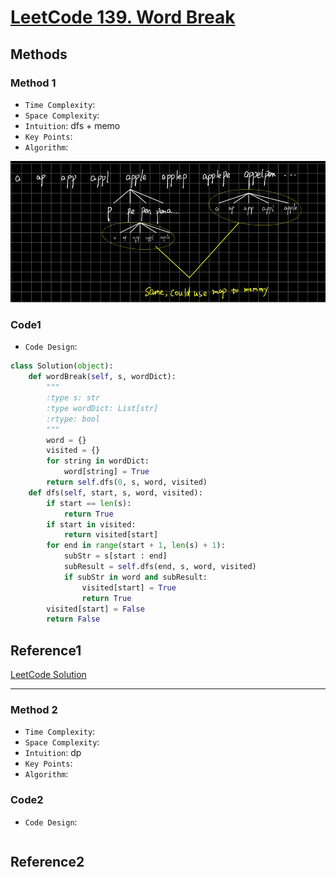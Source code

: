 # [LeetCode 139. Word Break](https://leetcode.cn/problems/word-break/description/)

## Methods

### Method 1

* `Time Complexity`:
* `Space Complexity`:
* `Intuition`: dfs + memo
* `Key Points`:
* `Algorithm`:

![142](/Image/142.png)

### Code1

* `Code Design`:

```python
class Solution(object):
    def wordBreak(self, s, wordDict):
        """
        :type s: str
        :type wordDict: List[str]
        :rtype: bool
        """
        word = {}
        visited = {}
        for string in wordDict:
            word[string] = True
        return self.dfs(0, s, word, visited)
    def dfs(self, start, s, word, visited):
        if start == len(s):
            return True
        if start in visited:
            return visited[start]
        for end in range(start + 1, len(s) + 1):
            subStr = s[start : end]
            subResult = self.dfs(end, s, word, visited)
            if subStr in word and subResult:
                visited[start] = True
                return True
        visited[start] = False
        return False
```

## Reference1

[LeetCode Solution](https://leetcode.cn/problems/word-break/solutions/302779/shou-hui-tu-jie-san-chong-fang-fa-dfs-bfs-dong-tai/)

----------------------

### Method 2

* `Time Complexity`:
* `Space Complexity`:
* `Intuition`: dp
* `Key Points`:
* `Algorithm`:

### Code2

* `Code Design`:

```java


```

## Reference2
